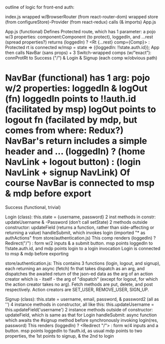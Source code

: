 outline of logic for front-end auth:

index.js
  wrapped w/BrowserRouter (from react-router-dom)
  wrapped store (from configureStore)-Provider (from react-redux)
  calls (& imports) App.js

App.js (functional)
  Defines Protected route, which has 1 parameter: a pojo w/3 properties:
    component:Component (to protect), loggedIn, and ...rest (spread properties?)
      returns (loggedIn) ? <Rt {...rest} comp={Comp}> : <Redirect to="/login">
  Protected rt is connected w/msp = state => ({loggedIn: !!state.auth.id});
  App then calls NavBar (sans props) + 3 Switch-wrapped comps (w/“exact”):
    connProtRt to Success ("/") & Login & Signup (each comp w/obvious path)

NavBar (functional) has 1 arg: pojo w/2 properties: loggedIn & logOut (fn)
  loggedIn points to !!auth.id (facilitated by msp)
  logOut points to logout fn (facilated by mdp, but comes from where: Redux?)
  NavBar's return includes a simple header and ...
    (loggedIn) ? (home NavLink + logout button) : (login NavLink + signup NavLink)
Of course NavBar is connected to msp & mdp before export
==================================================================================
Success (functional, trivial)

Login (class): this.state = {username, password}
  2 inst methods in constr: updateUsername & -Password (don’t call setState)
  2 methods outside constructor:
    updateField (returns a function, rather than side-affecting or returning a value)
    handleSubmit, which invokes login (imported "* as authActions" from
       store/authentication.js)
  This comp renders (loggedIn) ? Redirect("/") :  form w/2 inputs & a submit button.
  msp points loggedIn to !!state.auth.id, and mdp points login to a login invocation
  Login is connected to msp & mdp before exporting

store/authentication.js:
  This contains 3 functions (login, logout, and signup), each returning an async
    (fetch) fn that takes dispatch as an arg, and dispatches the awaited return
    of the json-ed data as the arg of an action creator which is - itself - the arg
    of "dispatch" (except for logout, for which the action creator takes no arg).
    Fetch methods are     put,      delete, and  post respectively.
    Action creators are   SET_USER, REMOVE_USER, SIGN_UP.

Signup (class): this.state = username, email, password, & password2 (all as '')
  4 instance methods in constructor, all like this:
        this.updateUsername = this.updateField('username')
  2 instance methods outside of constructor:
    updateField, which is same as that for Login
    handleSubmit: async function which awaits the #signup method before
       synchronously invoking login(res, password)
  This renders (loggedIn) ? <Redirect "/"> : form w/4 inputs and a button.
  msp points loggedIn to !!auth.id, as usual
  mdp points to two properties, the 1st points to signup, & the 2nd to login
